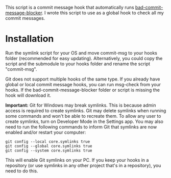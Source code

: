 This script is a commit message hook that automatically runs [bad-commit-message-blocker](https://github.com/platisd/bad-commit-message-blocker).
I wrote this script to use as a global hook to check all my commit messages.

# Installation

Run the symlink script for your OS and move commit-msg to your hooks folder (recommended for easy updating).
Alternatively, you could copy the script and the submodule to your hooks folder and rename the script "commit-msg".

Git does not support multiple hooks of the same type.
If you already have global or local commit message hooks, you can run msg-check from your hooks.
If the bad-commit-message-blocker folder or script is missing the hook will download it.

**Important:**
Git for Windows may break symlinks.
This is because admin access is required to create symlinks.
Git may delete symlinks when running some commands and won't be able to recreate them.
To allow any user to create symlinks, turn on Developer Mode in the Settings app. You may also need to run the following commands to inform Git that symlinks are now enabled and/or restart your computer:
```
git config --local core.symlinks true
git config --global core.symlinks true
git config --system core.symlinks true
```
This will enable Git symlinks on your PC.
If you keep your hooks in a repository (or use symlinks in any other project that's in a repository), you need to do this.
